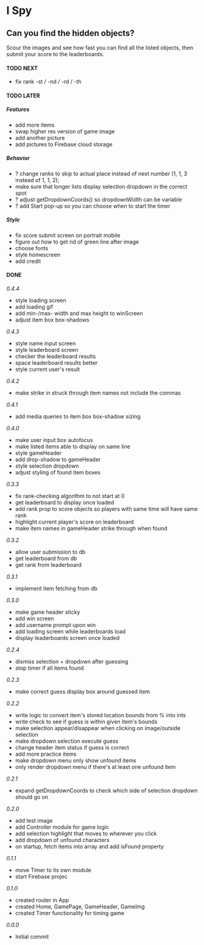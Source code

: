 # I Spy

## Can you find the hidden objects?

Scour the images and see how fast you can find all the listed objects, then submit your score to the leaderboards.

#### TODO NEXT

- fix rank -st / -nd / -rd / -th

#### TODO LATER

##### Features

- add more items
- swap higher res version of game image
- add another picture
- add pictures to Firebase cloud storage

##### Behavior

- ? change ranks to skip to actual place instead of next number (1, 1, 3 instead of 1, 1, 2);
- make sure that longer lists display selection dropdown in the correct spot
- ? adjust getDropdownCoords() so dropdownWidth can be variable
- ? add Start pop-up so you can choose when to start the timer

##### Style

- fix score submit screen on portrait mobile
- figure out how to get rid of green line after image
- choose fonts
- style homescreen
- add credit

#### DONE

_0.4.4_

- style loading screen
- add loading gif
- add min-/max- width and max height to winScreen
- adjust item box box-shadows

_0.4.3_

- style name input screen
- style leaderboard screen
- checker the leaderboard results
- space leaderboard results better
- style current user's result

_0.4.2_

- make strike in struck through item names not include the commas

_0.4.1_

- add media queries to item box box-shadow sizing

_0.4.0_

- make user input box autofocus
- make listed items able to display on same line
- style gameHeader
- add drop-shadow to gameHeader
- style selection dropdown
- adjust styling of found item boxes

_0.3.3_

- fix rank-checking algorithm to not start at 0
- get leaderboard to display once loaded
- add rank prop to score objects so players with same time will have same rank
- highlight current player's score on leaderboard
- make item names in gameHeader strike through when found

_0.3.2_

- allow user submission to db
- get leaderboard from db
- get rank from leaderboard

_0.3.1_

- implement item fetching from db

_0.3.0_

- make game header sticky
- add win screen
- add username prompt upon win
- add loading screen while leaderboards load
- display leaderboards screen once loaded

_0.2.4_

- dismiss selection + dropdown after guessing
- stop timer if all items found

_0.2.3_

- make correct guess display box around guessed item

_0.2.2_

- write logic to convert item's stored location bounds from % into ints
- write check to see if guess is within given item's bounds
- make selection appear/disappear when clicking on image/outside selection
- make dropdown selection execute guess
- change header item status if guess is correct
- add more practice items
- make dropdown menu only show unfound items
- only render dropdown menu if there's at least one unfound item

_0.2.1_

- expand getDropdownCoords to check which side of selection dropdown should go on

_0.2.0_

- add test image
- add Controller module for game logic
- add selection highlight that moves to wherever you click
- add dropdown of unfound characters
- on startup, fetch items into array and add isFound property

_0.1.1_

- move Timer to its own module
- start Firebase projec

_0.1.0_

- created router in App
- created Home, GamePage, GameHeader, GameImg
- created Timer functionality for timing game

_0.0.0_

- Initial commit
